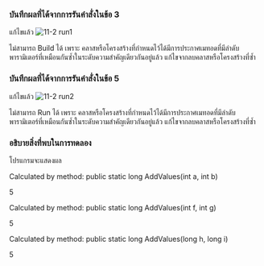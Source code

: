 ### บันทึกผลที่ได้จากการรันคำสั่งในข้อ 3
แก้ไขแล้ว
![11-2 run1](https://github.com/kanoksiriboonkam/03376836-OOP-2566-Lab-11/assets/144196048/3c299e55-fb69-4f91-b053-065e80effe40)

ไม่สามารถ Build ได้ เพราะ คลาสหรือโครงสร้างที่กำหนดไว้ได้มีการประกาศเมทอดที่มีลำดับพารามิเตอร์ที่เหมือนกันซ้ำในระดับความสำคัญเดียวกันอยู่แล้ว แก้ไขจากลบคลาสหรือโครงสร้างที่ซ้ำ
### บันทึกผลที่ได้จากการรันคำสั่งในข้อ 5
แก้ไขแล้ว
![11-2 run2](https://github.com/kanoksiriboonkam/03376836-OOP-2566-Lab-11/assets/144196048/760fe4b2-25f3-44b2-b07e-8425b4980134)

ไม่สามารถ Run ได้ เพราะ คลาสหรือโครงสร้างที่กำหนดไว้ได้มีการประกาศเมทอดที่มีลำดับพารามิเตอร์ที่เหมือนกันซ้ำในระดับความสำคัญเดียวกันอยู่แล้ว แก้ไขจากลบคลาสหรือโครงสร้างที่ซ้ำ
### อธิบายสิ่งที่พบในการทดลอง
โปรแกรมจะแสดงผล

Calculated by method: public static long AddValues(int a, int b)

5

Calculated by method: public static long AddValues(int f, int g)

5

Calculated by method: public static long AddValues(long h, long i)

5
